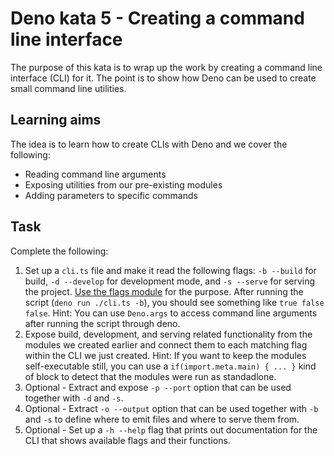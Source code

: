 # Deno kata 5 - Creating a command line interface

The purpose of this kata is to wrap up the work by creating a command line interface (CLI) for it. The point is to show how Deno can be used to create small command line utilities.

## Learning aims

The idea is to learn how to create CLIs with Deno and we cover the following:

* Reading command line arguments
* Exposing utilities from our pre-existing modules
* Adding parameters to specific commands

## Task

Complete the following:

1. Set up a `cli.ts` file and make it read the following flags: `-b --build` for build, `-d --develop` for development mode, and `-s --serve` for serving the project. [Use the flags module](https://deno.land/std/flags/mod.ts) for the purpose. After running the script (`deno run ./cli.ts -b`), you should see something like `true false false`. Hint: You can use `Deno.args` to access command line arguments after running the script through deno.
2. Expose build, development, and serving related functionality from the modules we created earlier and connect them to each matching flag within the CLI we just created. Hint: If you want to keep the modules self-executable still, you can use a `if(import.meta.main) { ... }` kind of block to detect that the modules were run as standadlone.
3. Optional - Extract and expose `-p --port` option that can be used together with `-d` and `-s`.
4. Optional - Extract `-o --output` option that can be used together with `-b` and `-s` to define where to emit files and where to serve them from.
5. Optional - Set up a `-h --help` flag that prints out documentation for the CLI that shows available flags and their functions.
